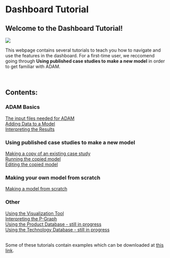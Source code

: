 <h1>Dashboard Tutorial</h1>

<h2>Welcome to the Dashboard Tutorial!</h2>
<img src="Pictures\ADAM_graphic.png">
<p>
    This webpage contains several tutorials to teach you how to navigate and use the features in the dashboard. For a first-time user, we reccomend going through <b>Using published case studies to make a new model</b> in order to get familiar with ADAM. 
</p>

<br>

<h2>Contents:</h2>

<h3>ADAM Basics</h3>
<a href="/ADAM_Documentation/input_files.html">The input files needed for ADAM</a>
<br>
<a href="/ADAM_Documentation/dashboard_input_data.html">Adding Data to a Model</a>
<br>
<a href="/ADAM_Documentation/dashboard_results.html">Interpreting the Results</a>
<h3>Using published case studies to make a new model</h3>
<a href="/ADAM_Documentation/dashboard_copy_model.html">Making a copy of an existing case study</a>
<br>
<a href="/ADAM_Documentation/dashboard_run_model.html">Running the copied model</a>
<br>
<a href="/ADAM_Documentation/dashboard_edit_model.html">Editing the copied model</a>
<h3>Making your own model from scratch</h3>
<a href="/ADAM_Documentation/dashboard_new_model.html">Making a model from scratch</a>
<h3>Other</h3>
<a href="/ADAM_Documentation/dashboard_vis_tool.html">Using the Visualization Tool</a>
<br>
<a href="/ADAM_Documentation/dashboard_p_graph.html">Interpreting the P-Graph</a>
<br>
<a href="prod_database.html">Using the Product Database - still in progress</a>
<br>
<a href="tech_database.html">Using the Technology Database - still in progress</a>

<br>
<br>

<p>
    Some of these tutorials contain examples which can be downloaded at 
<a href="https://github.com/zavalab/ADAM_Documentation/tree/main/Downloadable_content">this link</a>.
</p>